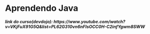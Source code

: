 <h1>Aprendendo Java</h1>

<h5>link do curso(devdojo): https://www.youtube.com/watch?v=VKjFuX91G5Q&list=PL62G310vn6nFIsOCC0H-C2infYgwm8SWW</h5>
